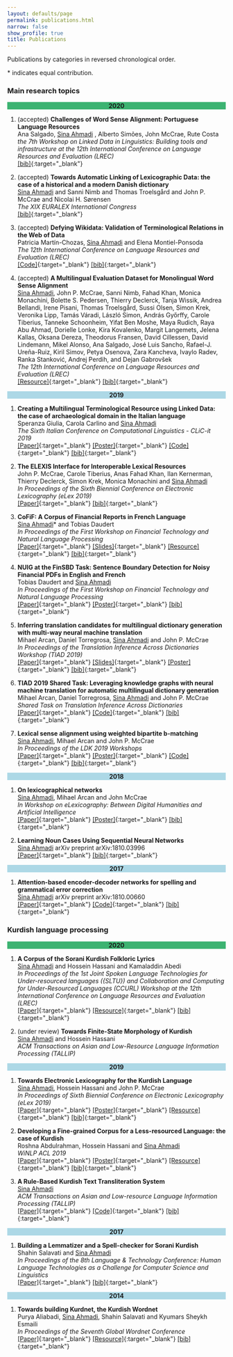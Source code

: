 ```yaml
---
layout: defaults/page
permalink: publications.html
narrow: false
show_profile: true
title: Publications
---
```


Publications by categories in reversed chronological order. 

&#42; indicates equal contribution. 

### Main research topics

<div align="center" style="background-color:mediumseagreen">
	<b>2020</b>
</div>

1. (accepted) **Challenges of Word Sense Alignment: Portuguese Language Resources**  
Ana Salgado, <u>Sina Ahmadi</u> , Alberto Simões, John McCrae, Rute Costa  
*the 7th Workshop on Linked Data in Linguistics: Building tools and infrastructure at the 12th International Conference on Language Resources and Evaluation (LREC)*  
[[bib]](bibliography/salgado2020ldl.txt){:target="_blank"} 


1. (accepted) **Towards Automatic Linking of Lexicographic Data: the case of a historical and a modern Danish dictionary**  
<u>Sina Ahmadi</u> and Sanni Nimb and Thomas Troelsgård and John P. McCrae and Nicolai H. Sørensen  
*The XIX EURALEX International Congress*  
[[bib]](bibliography/ahmadi2020danishlinking.txt){:target="_blank"} 


1. (accepted) **Defying Wikidata: Validation of Terminological Relations in the Web of Data**  
Patricia Martín-Chozas, <u>Sina Ahmadi</u> and Elena Montiel-Ponsoda  
*The 12th International Conference on Language Resources and Evaluation (LREC)*  
[[Code]](https://github.com/sinaahmadi/LDTerm){:target="_blank"}  [[bib]](bibliography/chozas2020defying.txt){:target="_blank"} 

1. (accepted) **A Multilingual Evaluation Dataset for Monolingual Word Sense Alignment**  
<u>Sina Ahmadi</u>, John P. McCrae, Sanni Nimb, Fahad Khan, Monica Monachini, Bolette S. Pedersen, Thierry Declerck, Tanja Wissik, Andrea Bellandi, Irene Pisani, Thomas Troelsgård, Sussi Olsen, Simon Krek, Veronika Lipp, Tamás Váradi, László Simon, András Győrffy, Carole Tiberius, Tanneke Schoonheim, Yifat Ben Moshe, Maya Rudich, Raya Abu Ahmad, Dorielle Lonke, Kira Kovalenko, Margit Langemets, Jelena Kallas, Oksana Dereza, Theodorus Fransen, David Cillessen, David Lindemann, Mikel Alonso, Ana Salgado, José Luis Sancho, Rafael-J. Ureña-Ruiz, Kiril Simov, Petya Osenova, Zara Kancheva, Ivaylo Radev, Ranka Stanković, Andrej Perdih, and Dejan Gabrovšek   
*The 12th International Conference on Language Resources and Evaluation (LREC)*   
[[Resource]](https://github.com/elexis-eu/MWSA){:target="_blank"}  [[bib]](bibliography/ahmadi2020multilingual.txt){:target="_blank"} 


<div align="center" style="background-color:lightblue">
	<b>2019</b>
</div>

1. **Creating a Multilingual Terminological Resource using Linked Data: the case of archaeological domain in the Italian language**  
Speranza Giulia, Carola Carlino and <u>Sina Ahmadi</u>  
*The Sixth Italian Conference on Computational Linguistics - CLiC-it 2019*   
[[Paper]](docs/articles/speranza2019creating.pdf){:target="_blank"}  [[Poster]](docs/posters/speranza2019creating_poster.pdf){:target="_blank"} [[Code]](https://github.com/sinaahmadi/sparql4respop){:target="_blank"} [[bib]](bibliography/speranza2019creating.txt){:target="_blank"} 

1. **The ELEXIS Interface for Interoperable Lexical Resources**  
John P. McCrae, Carole Tiberius, Anas Fahad Khan, Ilan Kernerman, Thierry Declerck, Simon Krek, Monica Monachini and <u>Sina Ahmadi</u>  
*In Proceedings of the Sixth Biennial Conference on Electronic Lexicography (eLex 2019)*  
[[Paper]](docs/articles/mccrae2019elexis.pdf){:target="_blank"}  [[bib]](bibliography/mccrae2019elexis.txt){:target="_blank"} 

2. **CoFiF: A Corpus of Financial Reports in French Language**  
<u>Sina Ahmadi</u>&#42; and Tobias Daudert  
*In Proceedings of the First Workshop on Financial Technology and Natural Language Processing*   
[[Paper]](docs/articles/ahmadi-daudert-2019-cofif.pdf){:target="_blank"} [[Slides]](docs/posters/ahmadi-daudert-2019-cofif_poster.pdf){:target="_blank"} [[Resource]](https://sinaahmadi.github.io/resources/cofif.html){:target="_blank"} [[bib]](bibliography/ahmadi-daudert-2019-cofif.txt){:target="_blank"} 

3. **NUIG at the FinSBD Task: Sentence Boundary Detection for Noisy Financial PDFs in English and French**  
Tobias Daudert and <u>Sina Ahmadi</u>  
*In Proceedings of the First Workshop on Financial Technology and Natural Language Processing*   
[[Paper]](docs/articles/daudert-ahmadi-2019-nuig.pdf){:target="_blank"} [[Poster]](docs/posters/daudert-ahmadi-2019-nuig_poster.pdf){:target="_blank"} [[bib]](bibliography/daudert-ahmadi-2019-nuig.txt){:target="_blank"}

4. **Inferring translation candidates for multilingual dictionary generation with multi-way neural machine translation**  
Mihael Arcan, Daniel Torregrosa, <u>Sina Ahmadi</u> and John P. McCrae   
*In Proceedings of the Translation Inference Across Dictionaries Workshop (TIAD 2019)*   
[[Paper]](docs/articles/arcan2019inferring.pdf){:target="_blank"} [[Slides]](docs/slides/arcan2019inferring_pres.pdf){:target="_blank"} [[Poster]](docs/posters/arcan2019inferring_poster.pdf){:target="_blank"} [[bib]](bibliography/arcan2019inferring.txt){:target="_blank"}

5. **TIAD 2019 Shared Task: Leveraging knowledge graphs with neural machine translation for automatic multilingual dictionary generation**  
Mihael Arcan, Daniel Torregrosa, <u>Sina Ahmadi</u> and John P. McCrae  
*Shared Task on Translation Inference Across Dictionaries*  
[[Paper]](docs/articles/arcan2019tiad.pdf){:target="_blank"} [[Code]](https://github.com/sinaahmadi/TIAD2019){:target="_blank"} [[bib]](bibliography/arcan2019tiad.txt){:target="_blank"}

6. **Lexical sense alignment using weighted bipartite b-matching**  
<u>Sina Ahmadi</u>, Mihael Arcan and John P. McCrae  
*In Proceedings of the LDK 2019 Workshops*   
[[Paper]](docs/articles/ahmadi2019lexical.pdf){:target="_blank"} [[Poster]](docs/posters/ahmadi2019lexical_poster.pdf){:target="_blank"} [[Code]](https://github.com/sinaahmadi/Bipartite_b_matching){:target="_blank"} [[bib]](bibliography/ahmadi2019lexical.txt){:target="_blank"}


<div align="center" style="background-color:lightblue">
	<b>2018</b>
</div>

1. **On lexicographical networks**  
<u>Sina Ahmadi</u>, Mihael Arcan and John McCrae  
*In Workshop on eLexicography: Between Digital Humanities and Artificial Intelligence*   
[[Paper]](docs/articles/ahmadi2018lexicographical.pdf){:target="_blank"} [[Poster]](docs/posters/ahmadi2018lexicographical_poster.pdf){:target="_blank"} [[bib]](bibliography/ahmadi2018lexicographical.txt){:target="_blank"}

2. **Learning Noun Cases Using Sequential Neural Networks**  
<u>Sina Ahmadi</u>
arXiv preprint arXiv:1810.03996  
[[Paper]](docs/articles/ahmadi2018learning.pdf){:target="_blank"} [[bib]](bibliography/ahmadi2018learning.txt){:target="_blank"}


<div align="center" style="background-color:lightblue">
	<b>2017</b>
</div>

1. **Attention-based encoder-decoder networks for spelling and grammatical error correction**  
<u>Sina Ahmadi</u>
arXiv preprint arXiv:1810.00660  
[[Paper]](docs/articles/ahmadi2018attention.pdf){:target="_blank"} [[Code]](https://github.com/sinaahmadi/RNN){:target="_blank"} [[bib]](bibliography/ahmadi2018attention.txt){:target="_blank"}


### Kurdish language processing

<div align="center" style="background-color:mediumseagreen">
	<b>2020</b>
</div>



1. **A Corpus of the Sorani Kurdish Folkloric Lyrics**  
<u>Sina Ahmadi</u> and Hossein Hassani and Kamaladdin Abedi  
*In Proceedings of the 1st Joint Spoken Language Technologies for Under-resourced languages ({SLTU}) and Collaboration and Computing for Under-Resourced Languages (CCURL) Workshop at the 12th International Conference on Language Resources and Evaluation (LREC)*   
[[Paper]](docs/articles/ahmadi2020folklyrics.pdf){:target="_blank"} [[Resource]](https://github.com/KurdishBLARK/KurdishLyricsCorpus){:target="_blank"} [[bib]](bibliography/ahmadi2020folklyrics.txt){:target="_blank"}  

1. (under review) **Towards Finite-State Morphology of Kurdish**  
<u>Sina Ahmadi</u> and Hossein Hassani  
*ACM Transactions on Asian and Low-Resource Language Information Processing (TALLIP)*


<div align="center" style="background-color:lightblue">
	<b>2019</b>
</div>

1. **Towards Electronic Lexicography for the Kurdish Language**  
<u>Sina Ahmadi</u>, Hossein Hassani and John P. McCrae  
*In Proceedings of Sixth Biennial Conference on Electronic Lexicography (eLex 2019)*    
[[Paper]](docs/articles/ahmadi2019kurdishlex.pdf){:target="_blank"} [[Poster]](docs/posters/ahmadi2019kurdishlex_poster.pdf){:target="_blank"} [[Resource]](https://sinaahmadi.github.io/resources/kurdishlex.html){:target="_blank"} [[bib]](bibliography/ahmadi2019kurdishlex.txt){:target="_blank"}


2. **Developing a Fine-grained Corpus for a Less-resourced Language: the case of Kurdish**  
Roshna Abdulrahman, Hossein Hassani and <u>Sina Ahmadi</u>  
*WiNLP ACL 2019*  
[[Paper]](docs/articles/abdulrahman2019ktc.pdf){:target="_blank"} [[Poster]](docs/posters/abdulrahman2019ktc-poster.pdf){:target="_blank"} [[Resource]](https://sinaahmadi.github.io/resources/ktc.html){:target="_blank"} [[bib]](bibliography/abdulrahman2019ktc.txt){:target="_blank"}  

3. **A Rule-Based Kurdish Text Transliteration System**  
<u>Sina Ahmadi</u>  
*ACM Transactions on Asian and Low-resource Language Information Processing (TALLIP)*  
[[Paper]](https://dl.acm.org/doi/10.1145/3278623?cid=99659343970){:target="_blank"} [[Code]](https://github.com/sinaahmadi/wergor){:target="_blank"} [[bib]](bibliography/ahmadi2019rule.txt){:target="_blank"}  

<div align="center" style="background-color:lightblue">
	<b>2017</b>
</div>

1. **Building a Lemmatizer and a Spell-checker for Sorani Kurdish**  
Shahin Salavati and <u>Sina Ahmadi</u>  
*In Proceedings of the 8th Language & Technology Conference: Human Language Technologies as a Challenge for Computer Science and Linguistics*  
[[Paper]](docs/articles/salavati2018spellchecker.pdf){:target="_blank"} [[bib]](bibliography/salavati2018building.txt){:target="_blank"}


<div align="center" style="background-color:lightblue">
	<b>2014</b>
</div>

1. **Towards building Kurdnet, the Kurdish Wordnet**  
Purya Aliabadi, <u>Sina Ahmadi</u>, Shahin Salavati and Kyumars Sheykh Esmaili  
*In Proceedings of the Seventh Global Wordnet Conference*   
[[Paper]](docs/articles/aliabadi2014towards.pdf){:target="_blank"} [[Resource]](https://sinaahmadi.github.io/resources/kurdnet.html){:target="_blank"} [[bib]](bibliography/aliabadi2014towards.txt){:target="_blank"}  


